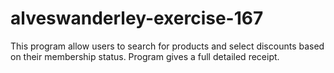 # alveswanderley-exercise-167
This program allow users to search for products and select discounts based on their membership status. Program gives a full detailed receipt.
